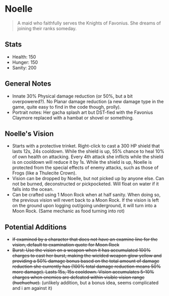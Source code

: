 # Noelle

> A maid who faithfully serves the Knights of Favonius. She dreams of joining their ranks someday.

## Stats

* Health: 150
* Hunger: 150
* Sanity: 200

## General Notes

* Innate 30% Physical damage reduction (or 50%, but a bit overpowered?). No Planar damage reduction (a new damage type in the game, quite easy to find in the code though, prolly).
* Portrait notes: Her gacha splash art but DST-fied with the Favonius Claymore replaced with a hambat or shovel or something.

## Noelle's Vision
* Starts with a protective trinket. Right-click to cast a 300 HP shield that lasts 12s, 24s cooldown. While the shield is up, 55% chance to heal 10% of own health on attacking. Every 4th attack she inflicts while the shield is on cooldown will reduce it by 1s. While the shield is up, Noelle is protected from the special effects of enemy attacks, such as those of Frogs (like a Thulecite Crown).
* Vision can be dropped by Noelle, but not picked up by anyone else. Can not be burned, deconstructed or pickpocketed. Will float on water if it falls into the ocean.
* Can be crafted using 1 Moon Rock when at half sanity. When doing so, the previous vision will revert back to a Moon Rock. If the vision is left on the ground upon logging out/going underground, it will turn into a Moon Rock. (Same mechanic as food turning into rot)

## Potential Additions
* ~~If examined by a character that does not have an examine line for the vision, default to examination quote for Moon Rock~~
* ~~Burst: Use the vision on a weapon when it has accumulated 100% charges to cast her burst, making the wielded weapon glow yellow and providing a 50% damage bonus based on the total amount of damage reduction she currently has (100% total damage reduction means 50% more damage). Lasts 15s, 15s cooldown. Vision accumulates 5-10% charges when enemies are defeated within visible vision range (huehuehue).~~ (unlikely addition, but a bonus idea, seems complicated and i am against it)